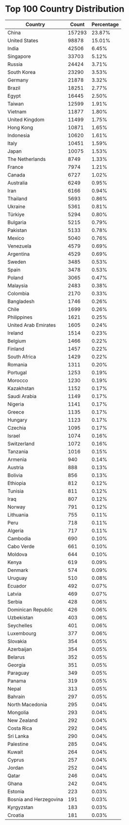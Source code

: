 # Top 100 Country Distribution
| Country | Count | Percentage |
|----|----|----|
| China | 157293 | 23.87% |
| United States | 98878 | 15.01% |
| India | 42506 | 6.45% |
| Singapore | 33703 | 5.12% |
| Russia | 24424 | 3.71% |
| South Korea | 23290 | 3.53% |
| Germany | 21878 | 3.32% |
| Brazil | 18251 | 2.77% |
| Egypt | 16445 | 2.50% |
| Taiwan | 12599 | 1.91% |
| Vietnam | 11877 | 1.80% |
| United Kingdom | 11499 | 1.75% |
| Hong Kong | 10871 | 1.65% |
| Indonesia | 10620 | 1.61% |
| Italy | 10451 | 1.59% |
| Japan | 10075 | 1.53% |
| The Netherlands | 8749 | 1.33% |
| France | 7974 | 1.21% |
| Canada | 6727 | 1.02% |
| Australia | 6249 | 0.95% |
| Iran | 6166 | 0.94% |
| Thailand | 5693 | 0.86% |
| Ukraine | 5361 | 0.81% |
| Türkiye | 5294 | 0.80% |
| Bulgaria | 5215 | 0.79% |
| Pakistan | 5133 | 0.78% |
| Mexico | 5040 | 0.76% |
| Venezuela | 4579 | 0.69% |
| Argentina | 4529 | 0.69% |
| Sweden | 3485 | 0.53% |
| Spain | 3478 | 0.53% |
| Poland | 3065 | 0.47% |
| Malaysia | 2483 | 0.38% |
| Colombia | 2170 | 0.33% |
| Bangladesh | 1746 | 0.26% |
| Chile | 1699 | 0.26% |
| Philippines | 1621 | 0.25% |
| United Arab Emirates | 1605 | 0.24% |
| Ireland | 1514 | 0.23% |
| Belgium | 1466 | 0.22% |
| Finland | 1457 | 0.22% |
| South Africa | 1429 | 0.22% |
| Romania | 1311 | 0.20% |
| Portugal | 1253 | 0.19% |
| Morocco | 1230 | 0.19% |
| Kazakhstan | 1152 | 0.17% |
| Saudi Arabia | 1149 | 0.17% |
| Nigeria | 1141 | 0.17% |
| Greece | 1135 | 0.17% |
| Hungary | 1123 | 0.17% |
| Czechia | 1095 | 0.17% |
| Israel | 1074 | 0.16% |
| Switzerland | 1072 | 0.16% |
| Tanzania | 1016 | 0.15% |
| Armenia | 940 | 0.14% |
| Austria | 888 | 0.13% |
| Bolivia | 856 | 0.13% |
| Ethiopia | 812 | 0.12% |
| Tunisia | 811 | 0.12% |
| Iraq | 807 | 0.12% |
| Norway | 791 | 0.12% |
| Lithuania | 755 | 0.11% |
| Peru | 718 | 0.11% |
| Algeria | 717 | 0.11% |
| Cambodia | 690 | 0.10% |
| Cabo Verde | 661 | 0.10% |
| Moldova | 644 | 0.10% |
| Kenya | 619 | 0.09% |
| Denmark | 574 | 0.09% |
| Uruguay | 510 | 0.08% |
| Ecuador | 492 | 0.07% |
| Latvia | 469 | 0.07% |
| Serbia | 428 | 0.06% |
| Dominican Republic | 426 | 0.06% |
| Uzbekistan | 403 | 0.06% |
| Seychelles | 401 | 0.06% |
| Luxembourg | 377 | 0.06% |
| Slovakia | 354 | 0.05% |
| Azerbaijan | 354 | 0.05% |
| Belarus | 352 | 0.05% |
| Georgia | 351 | 0.05% |
| Paraguay | 349 | 0.05% |
| Panama | 319 | 0.05% |
| Nepal | 313 | 0.05% |
| Bahrain | 297 | 0.05% |
| North Macedonia | 295 | 0.04% |
| Mongolia | 293 | 0.04% |
| New Zealand | 292 | 0.04% |
| Costa Rica | 292 | 0.04% |
| Sri Lanka | 290 | 0.04% |
| Palestine | 285 | 0.04% |
| Kuwait | 264 | 0.04% |
| Cyprus | 257 | 0.04% |
| Jordan | 252 | 0.04% |
| Qatar | 246 | 0.04% |
| Ghana | 242 | 0.04% |
| Estonia | 223 | 0.03% |
| Bosnia and Herzegovina | 191 | 0.03% |
| Kyrgyzstan | 183 | 0.03% |
| Croatia | 181 | 0.03% |
